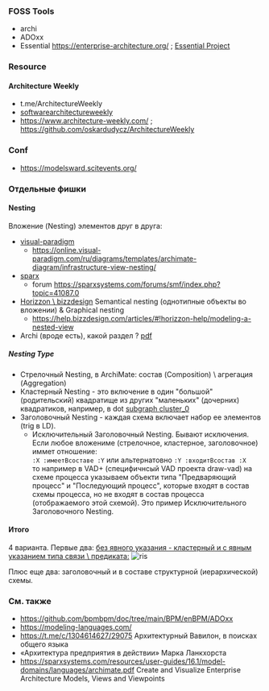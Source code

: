 ### FOSS Tools
- archi
- ADOxx
- Essential https://enterprise-architecture.org/ ; [Essential Project](https://www.reddit.com/r/EnterpriseArchitect/comments/1h5z04c/essential_project_open_source_ea_tool/)

### Resource
#### Architecture Weekly
- t.me/ArchitectureWeekly
- [softwarearchitectureweekly](https://softwarearchitectureweekly.substack.com/p/architecture-weekly-163?utm_source=substack&utm_medium=email&utm_content=share)
- https://www.architecture-weekly.com/ ; https://github.com/oskardudycz/ArchitectureWeekly
### Conf
- https://modelsward.scitevents.org/
### Отдельные фишки 
#### Nesting
Вложение (Nesting) элементов друг в друга:
- [visual-paradigm](https://www.visual-paradigm.com/support/documents/vpuserguide/4455/4409/86501_useofnesting.html)
  - https://online.visual-paradigm.com/ru/diagrams/templates/archimate-diagram/infrastructure-view-nesting/
- [sparx](https://sparxsystems.com/enterprise_architect_user_guide/17.1/modeling_languages/nesting.html)
  - forum https://sparxsystems.com/forums/smf/index.php?topic=41087.0 
- [Horizzon \ bizzdesign](https://help.bizzdesign.com/articles/#!horizzon-help/nested-objects-and-relations-in-archimate-models/a/h1__1594387577) Semantical nesting (однотипные объекты во вложении) & Graphical nesting
   - https://help.bizzdesign.com/articles/#!horizzon-help/modeling-a-nested-view
- Archi (вроде есть), какой раздел ? [pdf](https://www.archimatetool.com/downloads/archi/Archi%20User%20Guide.pdf)

##### Nesting Type
- Стрелочный Nesting, в ArchiMate: состав (Composition) \ агрегация (Aggregation)
- Кластерный Nesting - это включение в один "большой" (родительский) квадратище из других "маленьких" (дочерних) квадратиков, например, в dot [subgraph cluster_0](https://graphviz.org/Gallery/directed/cluster.html) 
- Заголовочный Nesting - каждая схема включает набор ее элементов (trig в LD).
  - Исключительный Заголовочный Nesting. Бывают исключения. Если любое вложениме (стрелочное, кластерное, заголовочное) иммет отношение:  
``` :Х :имеетВсоставе :Y ``` или альтернатовно ``` :Y :входитВсостав :X ```  
    то например в VAD+ (специфичнсый VAD проекта draw-vad) на схеме процесса указываем объекти типа "Предваряющий процесс" и "Последующий процесс", которые входят в состав схемы процесса, но не входят в состав процесса (отображаемого этой схемой). Это пример Исключительного Заголовочного Nesting.  


#### Итого
4 варианта. Первые два: [без явного указания - кластерный и с явным указанием типа связи \ предиката:](https://help.bizzdesign.com/articles/#!horizzon-help/nested-objects-and-relations-in-archimate-models)
![ris](https://help.bizzdesign.com/resources/Storage/horizzon-help/nested-objects-and-relations-in-archimate-models/nested_objects_view_with%28out%29_relation.png)

Плюс еще два: заголовочный и в составе структурной (иерархической) схемы. 

### См. также
- https://github.com/bpmbpm/doc/tree/main/BPM/enBPM/ADOxx
- https://modeling-languages.com/
- https://t.me/c/1304614627/29075 Архитектурный Вавилон, в поисках общего языка
- «Архитектура предприятия в действии» Марка Ланкхорста 
- https://sparxsystems.com/resources/user-guides/16.1/model-domains/languages/archimate.pdf Create and Visualize Enterprise Architecture Models, Views and Viewpoints
